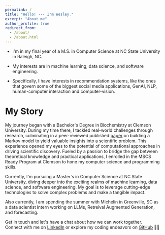 ```yaml
---
permalink: /
title: "Hello! --- I'm Wesley."
excerpt: "About me"
author_profile: true
redirect_from: 
  - /about/
  - /about.html
---
```


- I'm in my final year of a M.S. in Computer Science at NC State University in Raleigh, NC.

- My interests are in machine learning, data science, and software engineering.

- Specifically, I have interests in recommendation systems, like the ones that govern some of the biggest social media applications, GenAI, NLP, human-computer interaction and computer-vision.


My Story
======

My journey began with a Bachelor's Degree in Biochemistry at Clemson University. During my time there, I tackled real-world challenges through research, culminating in a peer-reviewed published [paper](https://journals.plos.org/ploscompbiol/article?id=10.1371/journal.pcbi.1011082) on building a Markov model to yield valuable insights into a scientific problem. This experience opened my eyes to the potential of computational approaches in driving scientific discovery. Fueled by a passion to bridge the gap between theoretical knowledge and practical applications, I enrolled in the MSCS Ready Program at Clemson to hone my computer science and programming skills.

Currently, I'm pursuing a Master's in Computer Science at NC State University, diving deeper into the exciting realms of machine learning, data science, and software engineering. My goal is to leverage cutting-edge technologies to solve complex problems and make a tangible impact.

Also currently, I am spending the summer with Michelin in Greenville, SC as a data scientist intern working on LLMs, Retreival Augmented Generation, and forecasting.

Get in touch and let's have a chat about how we can work together. Connect with me on [LinkedIn](https://linkedin.com/in/wesleymeredith/) or explore my coding endeavors on [GitHub](https://github.com/wesleymeredith) 🚀🧬

<!-- Getting started
======
1. Register a GitHub account if you don't have one and confirm your e-mail (required!)
1. Fork [this repository](https://github.com/academicpages/academicpages.github.io) by clicking the "fork" button in the top right. 
1. Go to the repository's settings (rightmost item in the tabs that start with "Code", should be below "Unwatch"). Rename the repository "[your GitHub username].github.io", which will also be your website's URL.
1. Set site-wide configuration and create content & metadata (see below -- also see [this set of diffs](http://archive.is/3TPas) showing what files were changed to set up [an example site](https://getorg-testacct.github.io) for a user with the username "getorg-testacct")
1. Upload any files (like PDFs, .zip files, etc.) to the files/ directory. They will appear at https://[your GitHub username].github.io/files/example.pdf.  
1. Check status by going to the repository settings, in the "GitHub pages" section -->


